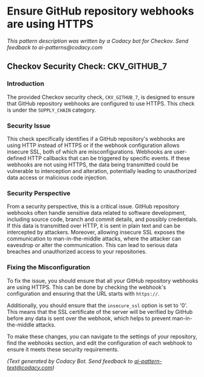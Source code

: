 # Ensure GitHub repository webhooks are using HTTPS

_This pattern description was written by a Codacy bot for Checkov. Send feedback to ai-patterns@codacy.com_

## Checkov Security Check: CKV_GITHUB_7

### Introduction
The provided Checkov security check, `CKV_GITHUB_7`, is designed to ensure that GitHub repository webhooks are configured to use HTTPS. This check is under the `SUPPLY_CHAIN` category.

### Security Issue
This check specifically identifies if a GitHub repository's webhooks are using HTTP instead of HTTPS or if the webhook configuration allows insecure SSL, both of which are misconfigurations. Webhooks are user-defined HTTP callbacks that can be triggered by specific events. If these webhooks are not using HTTPS, the data being transmitted could be vulnerable to interception and alteration, potentially leading to unauthorized data access or malicious code injection.

### Security Perspective
From a security perspective, this is a critical issue. GitHub repository webhooks often handle sensitive data related to software development, including source code, branch and commit details, and possibly credentials. If this data is transmitted over HTTP, it is sent in plain text and can be intercepted by attackers. Moreover, allowing insecure SSL exposes the communication to man-in-the-middle attacks, where the attacker can eavesdrop or alter the communication. This can lead to serious data breaches and unauthorized access to your repositories.

### Fixing the Misconfiguration
To fix the issue, you should ensure that all your GitHub repository webhooks are using HTTPS. This can be done by checking the webhook's configuration and ensuring that the URL starts with `https://`.

Additionally, you should ensure that the `insecure_ssl` option is set to '0'. This means that the SSL certificate of the server will be verified by GitHub before any data is sent over the webhook, which helps to prevent man-in-the-middle attacks.

To make these changes, you can navigate to the settings of your repository, find the webhooks section, and edit the configuration of each webhook to ensure it meets these security requirements.

_(Text generated by Codacy Bot. Send feedback to ai-pattern-text@codacy.com)_
